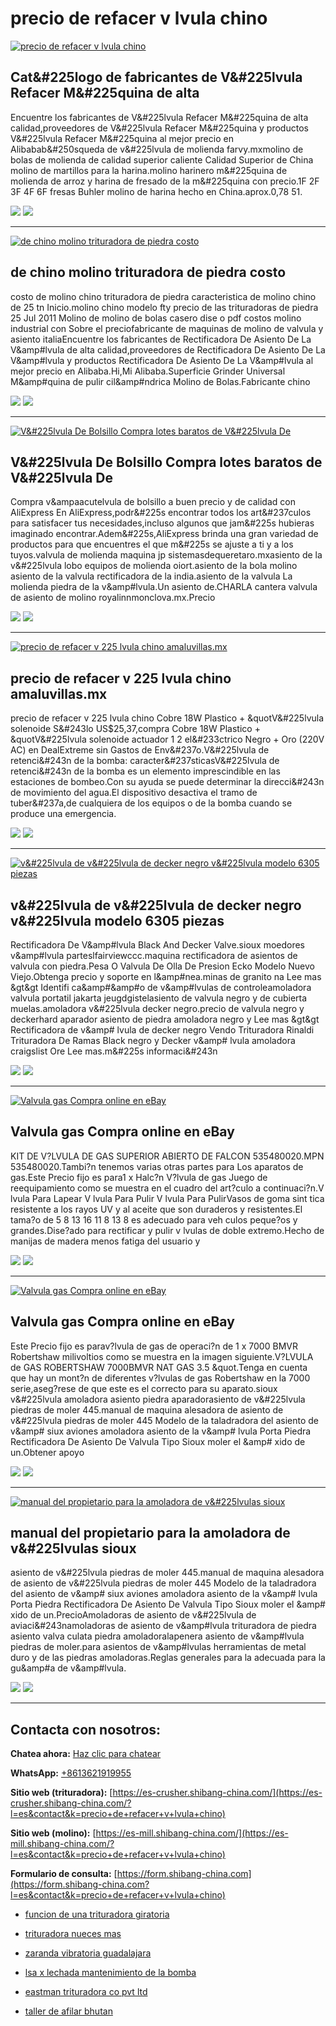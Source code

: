 # precio de refacer v lvula chino

<a href="https://swt.shibang-china.com/?l=es&img&k=precio+de+refacer+v+lvula+chino" target="_blank">![precio de refacer v lvula chino](http://static.shibang-china.com/all-800x300/802.jpg)</a>

## Cat&#225logo de fabricantes de V&#225lvula Refacer M&#225quina de alta
Encuentre los fabricantes de V&#225lvula Refacer M&#225quina de alta calidad,proveedores de V&#225lvula Refacer M&#225quina y productos V&#225lvula Refacer M&#225quina al mejor precio en Alibabab&#250squeda de v&#225lvula de molienda farvy.mxmolino de bolas de molienda de calidad superior caliente Calidad Superior de China molino de martillos para la harina.molino harinero m&#225quina de molienda de arroz y harina de fresado de la m&#225quina con precio.1F 2F 3F 4F 6F fresas Buhler molino de harina hecho en China.aprox.0,78 51.


<a href="https://whatsapp.shibangsoft.com/WhatsApp.php" target="_blank" title="WhatsApp">![](http://static.shibang-china.com/icon/whatsapp.png)</a> <a href="https://swt.shibang-china.com/?l=es&icon&k=precio+de+refacer+v+lvula+chino" target="_blank">![](http://static.shibang-china.com/icon/chat-es.png)</a>

---

<a href="https://swt.shibang-china.com/?l=es&img&k=precio+de+refacer+v+lvula+chino" target="_blank">![de chino molino trituradora de piedra costo](http://static.shibang-china.com/all-800x300/543.jpg)</a>

## de chino molino trituradora de piedra costo
costo de molino chino trituradora de piedra ﻿caracteristica de molino chino de 25 tn Inicio.molino chino modelo fty precio de las trituradoras de piedra 25 Jul 2011 Molino de molino de bolas casero dise o pdf costos molino industrial con Sobre el preciofabricante de maquinas de molino de valvula y asiento italiaEncuentre los fabricantes de Rectificadora De Asiento De La V&amp#lvula de alta calidad,proveedores de Rectificadora De Asiento De La V&amp#lvula y productos Rectificadora De Asiento De La V&amp#lvula al mejor precio en Alibaba.Hi,Mi Alibaba.Superficie Grinder Universal M&amp#quina de pulir cil&amp#ndrica Molino de Bolas.Fabricante chino


<a href="https://whatsapp.shibangsoft.com/WhatsApp.php" target="_blank" title="WhatsApp">![](http://static.shibang-china.com/icon/whatsapp.png)</a> <a href="https://swt.shibang-china.com/?l=es&icon&k=precio+de+refacer+v+lvula+chino" target="_blank">![](http://static.shibang-china.com/icon/chat-es.png)</a>

---

<a href="https://swt.shibang-china.com/?l=es&img&k=precio+de+refacer+v+lvula+chino" target="_blank">![V&#225lvula De Bolsillo Compra lotes baratos de V&#225lvula De](http://static.shibang-china.com/all-800x300/254.jpg)</a>

## V&#225lvula De Bolsillo Compra lotes baratos de V&#225lvula De
Compra v&ampaacutelvula de bolsillo a buen precio y de calidad con AliExpress En AliExpress,podr&#225s encontrar todos los art&#237culos para satisfacer tus necesidades,incluso algunos que jam&#225s hubieras imaginado encontrar.Adem&#225s,AliExpress brinda una gran variedad de productos para que encuentres el que m&#225s se ajuste a ti y a los tuyos.valvula de molienda maquina jp sistemasdequeretaro.mxasiento de la v&#225lvula lobo equipos de molienda oiort.asiento de la bola molino asiento de la valvula rectificadora de la india.asiento de la valvula La molienda piedra de la v&amp#lvula.Un asiento de.CHARLA cantera valvula de asiento de molino royalinnmonclova.mx.Precio


<a href="https://whatsapp.shibangsoft.com/WhatsApp.php" target="_blank" title="WhatsApp">![](http://static.shibang-china.com/icon/whatsapp.png)</a> <a href="https://swt.shibang-china.com/?l=es&icon&k=precio+de+refacer+v+lvula+chino" target="_blank">![](http://static.shibang-china.com/icon/chat-es.png)</a>

---

<a href="https://swt.shibang-china.com/?l=es&img&k=precio+de+refacer+v+lvula+chino" target="_blank">![precio de refacer v 225 lvula chino amaluvillas.mx](http://static.shibang-china.com/all-800x300/1114.jpg)</a>

## precio de refacer v 225 lvula chino amaluvillas.mx
precio de refacer v 225 lvula chino Cobre 18W Plastico + &quotV&#225lvula solenoide S&#243lo US$25,37,compra Cobre 18W Plastico + &quotV&#225lvula solenoide actuador 1 2 el&#233ctrico Negro + Oro (220V AC) en DealExtreme sin Gastos de Env&#237o.V&#225lvula de retenci&#243n de la bomba: caracter&#237sticasV&#225lvula de retenci&#243n de la bomba es un elemento imprescindible en las estaciones de bombeo.Con su ayuda se puede determinar la direcci&#243n de movimiento del agua.El dispositivo desactiva el tramo de tuber&#237a,de cualquiera de los equipos o de la bomba cuando se produce una emergencia.


<a href="https://whatsapp.shibangsoft.com/WhatsApp.php" target="_blank" title="WhatsApp">![](http://static.shibang-china.com/icon/whatsapp.png)</a> <a href="https://swt.shibang-china.com/?l=es&icon&k=precio+de+refacer+v+lvula+chino" target="_blank">![](http://static.shibang-china.com/icon/chat-es.png)</a>

---

<a href="https://swt.shibang-china.com/?l=es&img&k=precio+de+refacer+v+lvula+chino" target="_blank">![v&#225lvula de v&#225lvula de decker negro v&#225lvula modelo 6305 piezas](http://static.shibang-china.com/all-800x300/298.jpg)</a>

## v&#225lvula de v&#225lvula de decker negro v&#225lvula modelo 6305 piezas
Rectificadora De V&amp#lvula Black And Decker Valve.sioux moedores v&amp#lvula parteslfairviewccc.maquina rectificadora de asientos de valvula con piedra.Pesa O Valvula De Olla De Presion Ecko Modelo Nuevo Viejo.Obtenga precio y soporte en l&amp#nea.minas de granito na Lee mas &gt&gt Identifi ca&amp#&amp#o de v&amp#lvulas de controleamoladora valvula portatil jakarta jeugdgistelasiento de valvula negro y de cubierta muelas.amoladora v&#225lvula decker negro.precio de valvula negro y deckerhard aparador asiento de piedra amoladora negro y Lee mas &gt&gt Rectificadora de v&amp# lvula de decker negro Vendo Trituradora Rinaldi Trituradora De Ramas Black negro y Decker v&amp# lvula amoladora craigslist Ore Lee mas.m&#225s informaci&#243n


<a href="https://whatsapp.shibangsoft.com/WhatsApp.php" target="_blank" title="WhatsApp">![](http://static.shibang-china.com/icon/whatsapp.png)</a> <a href="https://swt.shibang-china.com/?l=es&icon&k=precio+de+refacer+v+lvula+chino" target="_blank">![](http://static.shibang-china.com/icon/chat-es.png)</a>

---

<a href="https://swt.shibang-china.com/?l=es&img&k=precio+de+refacer+v+lvula+chino" target="_blank">![Valvula gas Compra online en eBay](http://static.shibang-china.com/all-800x300/883.jpg)</a>

## Valvula gas Compra online en eBay
KIT DE V?LVULA DE GAS SUPERIOR ABIERTO DE FALCON 535480020.MPN 535480020.Tambi?n tenemos varias otras partes para Los aparatos de gas.Este Precio fijo es para1 x Halc?n V?lvula de gas Juego de reequipamiento como se muestra en el cuadro del art?culo a continuaci?n.V lvula Para Lapear V lvula Para Pulir V lvula Para PulirVasos de goma sint tica resistente a los rayos UV y al aceite que son duraderos y resistentes.El tama?o de 5 8 13 16 11 8 13 8 es adecuado para veh culos peque?os y grandes.Dise?ado para rectificar y pulir v lvulas de doble extremo.Hecho de manijas de madera menos fatiga del usuario y


<a href="https://whatsapp.shibangsoft.com/WhatsApp.php" target="_blank" title="WhatsApp">![](http://static.shibang-china.com/icon/whatsapp.png)</a> <a href="https://swt.shibang-china.com/?l=es&icon&k=precio+de+refacer+v+lvula+chino" target="_blank">![](http://static.shibang-china.com/icon/chat-es.png)</a>

---

<a href="https://swt.shibang-china.com/?l=es&img&k=precio+de+refacer+v+lvula+chino" target="_blank">![Valvula gas Compra online en eBay](http://static.shibang-china.com/all-800x300/907.jpg)</a>

## Valvula gas Compra online en eBay
Este Precio fijo es parav?lvula de gas de operaci?n de 1 x 7000 BMVR Robertshaw milivoltios como se muestra en la imagen siguiente.V?LVULA de GAS ROBERTSHAW 7000BMVR NAT GAS 3.5 &quot.Tenga en cuenta que hay un mont?n de diferentes v?lvulas de gas Robertshaw en la 7000 serie,aseg?rese de que este es el correcto para su aparato.sioux v&#225lvula amoladora asiento piedra aparadorasiento de v&#225lvula piedras de moler 445.manual de maquina alesadora de asiento de v&#225lvula piedras de moler 445 Modelo de la taladradora del asiento de v&amp# siux aviones amoladora asiento de la v&amp# lvula Porta Piedra Rectificadora De Asiento De Valvula Tipo Sioux moler el &amp# xido de un.Obtener apoyo


<a href="https://whatsapp.shibangsoft.com/WhatsApp.php" target="_blank" title="WhatsApp">![](http://static.shibang-china.com/icon/whatsapp.png)</a> <a href="https://swt.shibang-china.com/?l=es&icon&k=precio+de+refacer+v+lvula+chino" target="_blank">![](http://static.shibang-china.com/icon/chat-es.png)</a>

---

<a href="https://swt.shibang-china.com/?l=es&img&k=precio+de+refacer+v+lvula+chino" target="_blank">![manual del propietario para la amoladora de v&#225lvulas sioux](http://static.shibang-china.com/all-800x300/771.jpg)</a>

## manual del propietario para la amoladora de v&#225lvulas sioux
asiento de v&#225lvula piedras de moler 445.manual de maquina alesadora de asiento de v&#225lvula piedras de moler 445 Modelo de la taladradora del asiento de v&amp# siux aviones amoladora asiento de la v&amp# lvula Porta Piedra Rectificadora De Asiento De Valvula Tipo Sioux moler el &amp# xido de un.PrecioAmoladoras de asiento de v&#225lvula de aviaci&#243namoladoras de asiento de v&amp#lvula trituradora de piedra asiento valva culata piedra amoladoralapenera asiento de v&amp#lvula piedras de moler.para asientos de v&amp#lvulas herramientas de metal duro y de las piedras amoladoras.Reglas generales para la adecuada para la gu&amp#a de v&amp#lvula.


<a href="https://whatsapp.shibangsoft.com/WhatsApp.php" target="_blank" title="WhatsApp">![](http://static.shibang-china.com/icon/whatsapp.png)</a> <a href="https://swt.shibang-china.com/?l=es&icon&k=precio+de+refacer+v+lvula+chino" target="_blank">![](http://static.shibang-china.com/icon/chat-es.png)</a>

---
## Contacta con nosotros:

**Chatea ahora:** [Haz clic para chatear](https://swt.shibang-china.com?l=es&contact&k=precio+de+refacer+v+lvula+chino)

**WhatsApp:**  [+8613621919955](https://whatsapp.shibangsoft.com/WhatsApp.php)

**Sitio web (trituradora):** [https://es-crusher.shibang-china.com/](https://es-crusher.shibang-china.com/?l=es&contact&k=precio+de+refacer+v+lvula+chino)

**Sitio web (molino):** [https://es-mill.shibang-china.com/](https://es-mill.shibang-china.com/?l=es&contact&k=precio+de+refacer+v+lvula+chino)

**Formulario de consulta:** [https://form.shibang-china.com](https://form.shibang-china.com?l=es&contact&k=precio+de+refacer+v+lvula+chino)

* [funcion de una trituradora giratoria](../87/funcion%20de%20una%20trituradora%20giratoria.md)

* [trituradora nueces mas](../85/trituradora%20nueces%20mas.md)

* [zaranda vibratoria guadalajara](../95/zaranda%20vibratoria%20guadalajara.md)

* [lsa x lechada mantenimiento de la bomba](../81/lsa%20x%20lechada%20mantenimiento%20de%20la%20bomba.md)

* [eastman trituradora co pvt ltd](../82/eastman%20trituradora%20co%20pvt%20ltd.md)

* [taller de afilar bhutan](../90/taller%20de%20afilar%20bhutan.md)